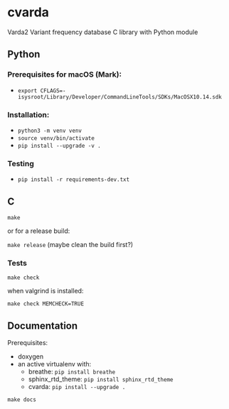 # cvarda

Varda2 Variant frequency database C library with Python module

## Python

### Prerequisites for macOS (Mark):
- `export CFLAGS=-isysroot/Library/Developer/CommandLineTools/SDKs/MacOSX10.14.sdk`

### Installation:
- `python3 -m venv venv`
- `source venv/bin/activate`
- `pip install --upgrade -v .`

### Testing
- `pip install -r requirements-dev.txt`

## C

`make`

or for a release build:

`make release` (maybe clean the build first?)


### Tests

`make check`

when valgrind is installed:

`make check MEMCHECK=TRUE`


## Documentation

Prerequisites:
  - doxygen
  - an active virtualenv with:
    - breathe: `pip install breathe`
    - sphinx_rtd_theme: `pip install sphinx_rtd_theme`
    - cvarda: `pip install --upgrade .`

`make docs`
